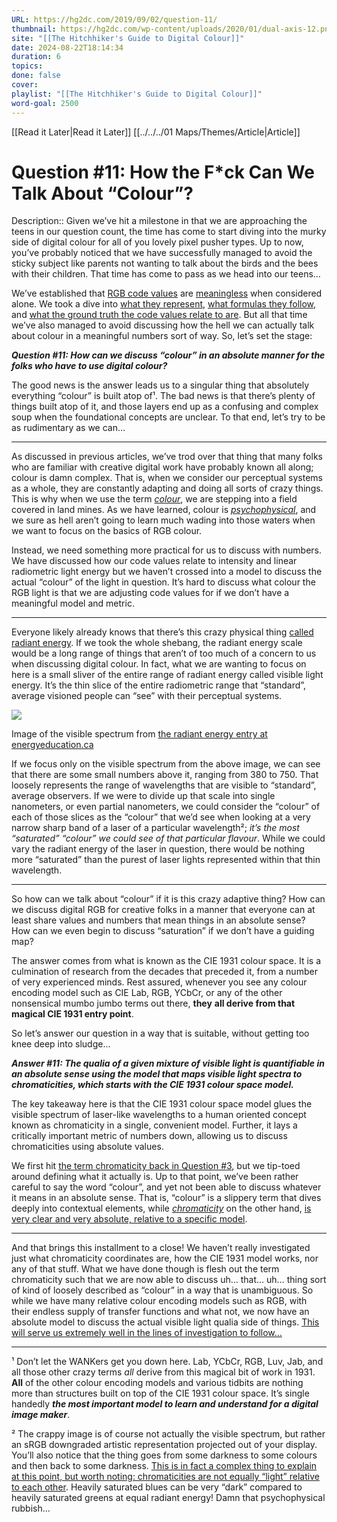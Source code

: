 ```yaml
---
URL: https://hg2dc.com/2019/09/02/question-11/
thumbnail: https://hg2dc.com/wp-content/uploads/2020/01/dual-axis-12.png
site: "[[The Hitchhiker's Guide to Digital Colour]]"
date: 2024-08-22T18:14:34
duration: 6
topics: 
done: false
cover: 
playlist: "[[The Hitchhiker's Guide to Digital Colour]]"
word-goal: 2500
---
```

[[Read it Later|Read it Later]] [[../../../01 Maps/Themes/Article|Article]] 
# Question #11: How the F*ck Can We Talk About “Colour”?

Description:: Given we’ve hit a milestone in that we are approaching the teens in our question count, the time has come to start diving into the murky side of digital colour for all of you lovely pixel pusher types. Up to now, you’ve probably noticed that we have successfully managed to avoid the sticky subject like parents not wanting to talk about the birds and the bees with their children. That time has come to pass as we head into our teens…

We’ve established that [RGB code values](https://hg2dc.com/question-1) are [meaningless](https://hg2dc.com/question-2/) when considered alone. We took a dive into [what they represent](https://hg2dc.com/question-3/), [what formulas they follow](https://hg2dc.com/question-6/), and [what the ground truth the code values relate to are](https://hg2dc.com/question-7/). But all that time we’ve also managed to avoid discussing how the hell we can actually talk about colour in a meaningful numbers sort of way. So, let’s set the stage:

***Question #11: How can we discuss “colour” in an absolute manner for the folks who have to use digital colour?***

The good news is the answer leads us to a singular thing that absolutely everything “colour” is built atop of¹. The bad news is that there’s plenty of things built atop of it, and those layers end up as a confusing and complex soup when the foundational concepts are unclear. To that end, let’s try to be as rudimentary as we can…

---

As discussed in previous articles, we’ve trod over that thing that many folks who are familiar with creative digital work have probably known all along; colour is damn complex. That is, when we consider our perceptual systems as a whole, they are constantly adapting and doing all sorts of crazy things. This is why when we use the term [*colour*](http://cie.co.at/eilvterm/17-22-040), we are stepping into a field covered in land mines. As we have learned, colour is [*psychophysical*](http://cie.co.at/eilvterm/17-23-001), and we sure as hell aren’t going to learn much wading into those waters when we want to focus on the basics of RGB colour.

Instead, we need something more practical for us to discuss with numbers. We have discussed how our code values relate to intensity and linear radiometric light energy but we haven’t crossed into a model to discuss the actual “colour” of the light in question. It’s hard to discuss what colour the RGB light is that we are adjusting code values for if we don’t have a meaningful model and metric.

---

Everyone likely already knows that there’s this crazy physical thing [called radiant energy](https://energyeducation.ca/encyclopedia/Radiant_energy). If we took the whole shebang, the radiant energy scale would be a long range of things that aren’t of too much of a concern to us when discussing digital colour. In fact, what we are wanting to focus on here is a small sliver of the entire range of radiant energy called visible light energy. It’s the thin slice of the entire radiometric range that “standard”, average visioned people can “see” with their perceptual systems.

![](https://hg2dc.com/wp-content/uploads/2019/09/21eee-07tpup_gc8fwgvnwz.png)

Image of the visible spectrum from [the radiant energy entry at energyeducation.ca](https://energyeducation.ca/encyclopedia/Radiant_energy)

If we focus only on the visible spectrum from the above image, we can see that there are some small numbers above it, ranging from 380 to 750. That loosely represents the range of wavelengths that are visible to “standard”, average observers. If we were to divide up that scale into single nanometers, or even partial nanometers, we could consider the “colour” of each of those slices as the “colour” that we’d see when looking at a very narrow sharp band of a laser of a particular wavelength²; *it’s the most “saturated” “colour” we could see of that particular flavour*. While we could vary the radiant energy of the laser in question, there would be nothing more “saturated” than the purest of laser lights represented within that thin wavelength.

---

So how can we talk about “colour” if it is this crazy adaptive thing? How can we discuss digital RGB for creative folks in a manner that everyone can at least share values and numbers that mean things in an absolute sense? How can we even begin to discuss “saturation” if we don’t have a guiding map?

The answer comes from what is known as the CIE 1931 colour space. It is a culmination of research from the decades that preceded it, from a number of very experienced minds. Rest assured, whenever you see any colour encoding model such as CIE Lab, RGB, YCbCr, or any of the other nonsensical mumbo jumbo terms out there, **they** **all derive from that magical CIE 1931 entry point**.

So let’s answer our question in a way that is suitable, without getting too knee deep into sludge…

***Answer #11: The qualia of a given mixture of visible light is quantifiable in an absolute sense using the model that maps visible light spectra to chromaticities, which starts with the CIE 1931 colour space model.***

The key takeaway here is that the CIE 1931 colour space model glues the visible spectrum of laser-like wavelengths to a human oriented concept known as chromaticity in a single, convenient model. Further, it lays a critically important metric of numbers down, allowing us to discuss chromaticities using absolute values.

We first hit [the term chromaticity back in Question #3](https://hg2dc.com/question-3/), but we tip-toed around defining what it actually is. Up to that point, we’ve been rather careful to say the word “colour”, and yet not been able to discuss whatever it means in an absolute sense. That is, “colour” is a slippery term that dives deeply into contextual elements, while [*chromaticity*](http://cie.co.at/eilvterm/17-23-052) on the other hand, [is very clear and very absolute, relative to a specific model](http://cie.co.at/eilvterm/17-23-053).

---

And that brings this installment to a close! We haven’t really investigated just what chromaticity coordinates are, how the CIE 1931 model works, nor any of that stuff. What we have done though is flesh out the term chromaticity such that we are now able to discuss uh… that… uh… thing sort of kind of loosely described as “colour” in a way that is unambiguous. So while we have many relative colour encoding models such as RGB, with their endless supply of transfer functions and what not, we now have an absolute model to discuss the actual visible light qualia side of things. [This will serve us extremely well in the lines of investigation to follow…](https://hg2dc.com/question-12/)

---

¹ Don’t let the WANKers get you down here. Lab, YCbCr, RGB, Luv, Jab, and all those other crazy terms *all* derive from this magical bit of work in 1931. **All** of the other colour encoding models and various tidbits are nothing more than structures built on top of the CIE 1931 colour space. It’s single handedly ***the most important model to learn and understand for a digital image maker***.

² The crappy image is of course not actually the visible spectrum, but rather an sRGB downgraded artistic representation projected out of your display. You’ll also notice that the thing goes from some darkness to some colours and then back to some darkness. [This is in fact a complex thing to explain at this point, but worth noting: chromaticities are not equally “light” relative to each other](https://hg2dc.com/question-12/). Heavily saturated blues can be very “dark” compared to heavily saturated greens at equal radiant energy! Damn that psychophysical rubbish…


